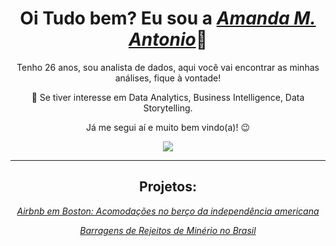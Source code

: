 
  <h1 align="center">Oi Tudo bem? Eu sou a <a href="https://www.linkedin.com/in/amandamagalhaesantonio//"><i>Amanda M. Antonio</i></a>👋</h1>
  <p align="center">Tenho 26 anos, sou analista de dados, aqui você vai encontrar as minhas análises, fique à vontade! 
  
  <p align="center">👀 Se tiver interesse em Data Analytics, Business Intelligence, Data Storytelling. 
   <p align="center">Já me segui aí e muito bem vindo(a)! 😉️</h2>
<div align="center">
<a href="https://www.linkedin.com/in/amandamagalhaesantonio/" target="_blank"><img src="https://img.shields.io/badge/-LinkedIn-%230077B5?style=for-the-badge&logo=linkedin&logoColor=white" target="_blank"></a> 

------------------------

## Projetos:
  
<a href = "https://github.com/AmandaAntonio/Analise_de_dados_Airbnb_Boston/blob/main/Analisando_os_Dados_do_Airbnb_%7C_Boston.ipynb"><i> Airbnb em Boston: Acomodações no berço da independência americana<i> 

<a href = "https://github.com/AmandaAntonio/Panorama_das_Barragens_de_Minerio/blob/main/README.md"><i> Barragens de Rejeitos de Minério no Brasil <i> 
